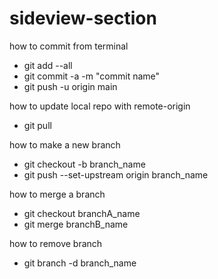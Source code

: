 # sideview-section

how to commit from terminal
- git add --all
- git commit -a -m "commit name"
- git push -u origin main

how to update local repo with remote-origin
- git pull

how to make a new branch
- git checkout -b branch_name
- git push --set-upstream origin branch_name

how to merge a branch
- git checkout branchA_name
- git merge branchB_name

how to remove branch
- git branch -d branch_name
